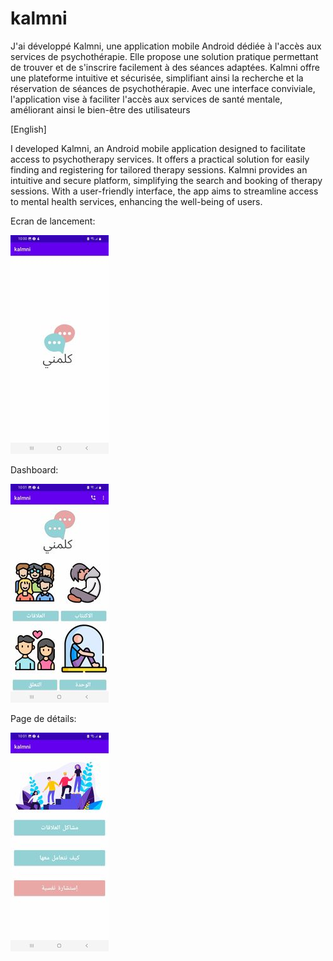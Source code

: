 # kalmni
J'ai développé Kalmni, une application mobile Android dédiée à l'accès aux services de psychothérapie. Elle propose une solution pratique permettant de trouver et de s'inscrire facilement à des séances adaptées. 
Kalmni offre une plateforme intuitive et sécurisée, simplifiant ainsi la recherche et la réservation de séances de psychothérapie. 
Avec une interface conviviale, l'application vise à faciliter l'accès aux services de santé mentale, améliorant ainsi le bien-être des utilisateurs

[English]

I developed Kalmni, an Android mobile application designed to facilitate access to psychotherapy services. It offers a practical solution for easily finding and registering for tailored therapy sessions. 
Kalmni provides an intuitive and secure platform, simplifying the search and booking of therapy sessions. 
With a user-friendly interface, the app aims to streamline access to mental health services, enhancing the well-being of users.

Ecran de lancement:

![kalmni acceuil](images/2.jpg)

Dashboard:

![kalmni acceuil](images/3.jpg)

Page de détails:

![kalmni acceuil](images/4.jpg)









